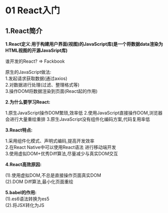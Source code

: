 # 01 React入门
## 1.React简介
**1.React定义**:**用于构建用户界面(视图)的JavaScript库(是一个将数据data渲染为HTML视图的开源JavaSript库)**

谁开发的React? => Fackbook

原生的JavaScript做法:  
  1.发起请求获取数据(通过axios)  
  2.对数据进行处理(过滤、整理格式等)  
  3.操作DOM将数据渲染到页面(React起的作用)  
  
**2.为什么要学习React:**

1.原生JavaScript操作DOM繁琐,效率低
2.使用JavaScript直接操作DOM,浏览器会进行大量重绘重排
3.原生JavaScript没有组件化编码方案,代码复用率低

**3.React特点:**

1.采用组件化模式、声明式编码,提高开发效率  
2.在React Native中可以使用React语法 进行移动端开发  
3.使用虚拟DOM+优秀Diff算法,尽量减少与真实DOM交互  

**4.React高效原因:**

(1).使用虚拟DOM,不总是直接操作页面真实DOM  
(2).DOM Diff算法,最小化页面重绘  

**5.babel的作用:**  
(1).es6语法转换为es5  
(2).将JSX转化为JS  
